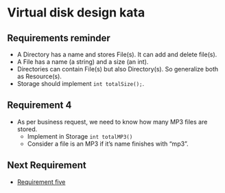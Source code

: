 # Virtual disk design kata
## Requirements reminder
* A Directory has a name and stores File(s). It can add and delete file(s).
* A File has a name (a string) and a size (an int).
* Directories can contain File(s) but also Directory(s). So generalize both as Resource(s).
* Storage should implement ```int totalSize();```.

## Requirement 4
* As per business request, we need to know how many MP3 files are stored.
    * Implement in Storage ```int totalMP3()```
    * Consider a file is an MP3 if it’s name finishes with “mp3”.

## Next Requirement
* [Requirement five](../requirement-5/README.md)

